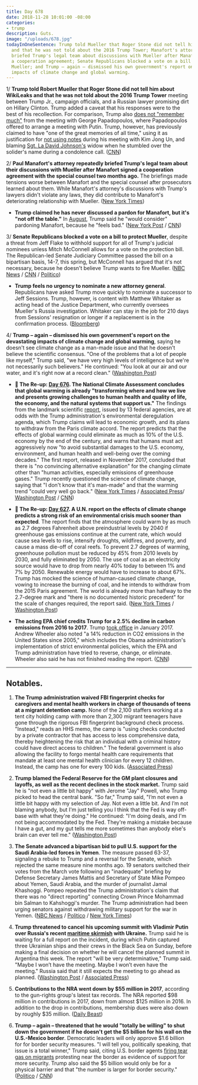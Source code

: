 ```yaml
---
title: Day 678
date: 2018-11-28 10:01:00 -08:00
categories:
- trump
description: Guts.
image: "/uploads/678.jpg"
todayInOneSentence: Trump told Mueller that Roger Stone did not tell him about WikiLeaks
  and that he was not told about the 2016 Trump Tower; Manafort's attorney repeatedly
  briefed Trump's legal team about discussions with Mueller after Manafort signed
  a cooperation agreement; Senate Republicans blocked a vote on a bill to protect
  Mueller; and Trump – again – dismissed his own government's report on the devastating
  impacts of climate change and global warming.
---
```


1/ **Trump told Robert Mueller that Roger Stone did not tell him about WikiLeaks and that he was not told about the 2016 Trump Tower** meeting between Trump Jr., campaign officials, and a Russian lawyer promising dirt on Hillary Clinton. Trump added a caveat that his responses were to the best of his recollection. For comparison, Trump also [does not "remember much"](https://whatthefuckjusthappenedtoday.com/2017/11/03/day-288/#1-trump-does-not-remember-much-from) from the meeting with George Papadopoulos, where Papadopoulos offered to arrange a meeting with Putin. Trump, however, has previously claimed to have "one of the great memories of all time," using it as justification for [not using notes](https://whatthefuckjusthappenedtoday.com/2018/06/12/day-509/#trump-didnt-use-notes-for-his-meetin) during his meeting with Kim Jong Un, and blaming  [Sgt. La David Johnson's](https://whatthefuckjusthappenedtoday.com/2017/10/26/day-280/#7-trump-said-the-soldiers-widow-must) widow when he stumbled over the solider's name during a condolence call. ([CNN](https://www.cnn.com/2018/11/28/politics/trump-mueller-answers-wikileaks-trump-tower/index.html))

2/ **Paul Manafort's attorney repeatedly briefed Trump's legal team about their discussions with Mueller after Manafort signed a cooperation agreement with the special counsel two months ago.** The briefings made tensions worse between Manafort and the special counsel after prosecutors learned about them. While Manafort's attorney's discussions with Trump's lawyers didn't violate any laws, they did contribute to Manafort's deteriorating relationship with Mueller. ([New York Times](https://www.nytimes.com/2018/11/27/us/politics/manafort-lawyer-trump-cooperation.html))

* **Trump claimed he has never discussed a pardon for Manafort, but it's "not off the table."** In [August](https://whatthefuckjusthappenedtoday.com/2018/08/23/day-581/#1-trump-would-consider-pardoning-pau), Trump said he "would consider" pardoning Manafort, because he "feels bad." ([New York Post](https://nypost.com/2018/11/28/trump-says-pardon-for-paul-manafort-still-a-possibility/) / [CNN](https://www.cnn.com/2018/11/28/politics/ny-post-trump-manafort-pardon-on-the-table/index.html))

3/ **Senate Republicans blocked a vote on a bill to protect Mueller**, despite a threat from Jeff Flake to withhold support for all of Trump's judicial nominees unless Mitch McConnell allows for a vote on the protection bill. The Republican-led Senate Judiciary Committee passed the bill on a bipartisan basis, 14-7, this spring, but McConnell has argued that it's not necessary, because he doesn't believe Trump wants to fire Mueller. ([NBC News](https://www.nbcnews.com/politics/congress/mcconnell-senate-republicans-block-vote-mueller-protection-bill-n941291) / [CNN](https://www.cnn.com/2018/11/28/politics/mueller-protection-bill-blocked/index.html) / [Politico](https://www.politico.com/story/2018/11/28/mueller-bill-senate-mcconnell-1023314))

* **Trump feels no urgency to nominate a new attorney general**. Republicans have asked Trump move quickly to nominate a successor to Jeff Sessions. Trump, however, is content with Matthew Whitaker as acting head of the Justice Department, who currently oversees Mueller's Russia investigation. Whitaker can stay in the job for 210 days from Sessions' resignation or longer if a replacement is in the confirmation process. ([Bloomberg](https://www.bloomberg.com/news/articles/2018-11-28/trump-is-said-to-feel-no-urgency-to-choose-new-attorney-general))

4/ **Trump – again – dismissed his own government's report on the devastating impacts of climate change and global warming**, saying he doesn't see climate change as a man-made issue and that he doesn't believe the scientific consensus. "One of the problems that a lot of people like myself," Trump said, "we have very high levels of intelligence but we're not necessarily such believers." He continued: "You look at our air and our water, and it's right now at a record clean." ([Washington Post](https://www.washingtonpost.com/politics/trump-slams-fed-chair-questions-climate-change-and-threatens-to-cancel-putin-meeting-in-wide-ranging-interview-with-the-post/2018/11/27/4362fae8-f26c-11e8-aeea-b85fd44449f5_story.html?utm_term=.8f15faf71a0b))

* **📌 The Re-up: [Day 676](https://whatthefuckjusthappenedtoday.com/2018/11/26/day-676/#1-the-national-climate-assessment-co). The National Climate Assessment concludes that global warming is already "transforming where and how we live and presents growing challenges to human health and quality of life, the economy, and the natural systems that support us."** The findings from the landmark scientific [report](https://nca2018.globalchange.gov/), issued by 13 federal agencies, are at odds with the Trump administration's environmental deregulation agenda, which Trump claims will lead to economic growth, and its plans to withdraw from the Paris climate accord. The report predicts that the effects of global warming could eliminate as much as 10% of the U.S. economy by the end of the century, and warns that humans must act aggressively now "to avoid substantial damages to the U.S. economy, environment, and human health and well-being over the coming decades." The first report, released in November 2017, concluded that there is "no convincing alternative explanation" for the changing climate other than "human activities, especially emissions of greenhouse gases." Trump recently questioned the science of climate change, saying that "I don't know that it's man-made" and that the warming trend "could very well go back." ([New York Times](https://www.nytimes.com/2018/11/23/climate/us-climate-report.html) / [Associated Press](https://apnews.com/f9732784135c4f4a8963daff79e2583e)/ [Washington Post](https://www.washingtonpost.com/energy-environment/2018/11/23/major-trump-administration-climate-report-says-damages-are-intensifying-across-country/) / [CNN](https://www.cnn.com/2018/11/23/health/climate-change-report-bn/index.html))

* **📌 The Re-up: [Day 627](https://whatthefuckjusthappenedtoday.com/2018/10/08/day-627/). A U.N. report on the effects of climate change predicts a strong risk of an environmental crisis much sooner than expected**. The report finds that the atmosphere could warm by as much as 2.7 degrees Fahrenheit above preindustrial levels by 2040 if greenhouse gas emissions continue at the current rate, which would cause sea levels to rise, intensify droughts, wildfires, and poverty, and cause a mass die-off of coral reefs. To prevent 2.7 degrees of warming, greenhouse pollution must be reduced by 45% from 2010 levels by 2030, and fully eliminated by 2050. The use of coal as an electricity source would have to drop from nearly 40% today to between 1% and 7% by 2050. Renewable energy would have to increase to about 67%. Trump has mocked the science of human-caused climate change, vowing to increase the burning of coal, and he intends to withdraw from the 2015 Paris agreement. The world is already more than halfway to the 2.7-degree mark and "there is no documented historic precedent" for the scale of changes required, the report said. ([New York Times](https://www.nytimes.com/2018/10/07/climate/ipcc-climate-report-2040.html) / [Washington Post](https://www.washingtonpost.com/energy-environment/2018/10/08/world-has-only-years-get-climate-change-under-control-un-scientists-say/))

* **The acting EPA chief credits Trump for a 2.5% decline in carbon emissions from 2016 to 2017**. Trump [took office](https://whatthefuckjusthappenedtoday.com/2017/01/20/Day-1/) in January 2017. Andrew Wheeler also noted "a 14% reduction in CO2 emissions in the United States since 2005," which includes the Obama administration's implementation of strict environmental policies, which the EPA and Trump administration have tried to reverse, change, or eliminate. Wheeler also said he has not finished reading the report. ([CNN](https://www.cnn.com/2018/11/28/politics/epa-administrator-climate-report/index.html))

---

## Notables.

1. **The Trump administration waived FBI fingerprint checks for caregivers and mental health workers in charge of thousands of teens at a migrant detention camp.** None of the 2,100 staffers working at a tent city holding camp with more than 2,300 migrant teenagers have gone through the rigorous FBI fingerprint background check process. "Instead," reads an HHS memo, the camp is "using checks conducted by a private contractor that has access to less comprehensive data, thereby heightening the risk that an individual with a criminal history could have direct access to children." The federal government is also allowing the facility to forgo mental health care requirements that mandate at least one mental health clinician for every 12 children. Instead, the camp has one for every 100 kids. ([Associated Press](https://apnews.com/0c62b088c27147b0a6055d1e8394a3af))

2. **Trump blamed the Federal Reserve for the GM plant closures and layoffs, as well as the recent declines in the stock market.** Trump said he is "not even a little bit happy" with Jerome "Jay" Powell, who Trump picked to head the central bank. "So far," Trump said, "I’m not even a little bit happy with my selection of Jay. Not even a little bit. And I’m not blaming anybody, but I'm just telling you I think that the Fed is way off-base with what they're doing." He continued: "I'm doing deals, and I'm not being accommodated by the Fed. They're making a mistake because I have a gut, and my gut tells me more sometimes than anybody else's brain can ever tell me." ([Washington Post](https://www.washingtonpost.com/politics/trump-slams-fed-chair-questions-climate-change-and-threatens-to-cancel-putin-meeting-in-wide-ranging-interview-with-the-post/2018/11/27/4362fae8-f26c-11e8-aeea-b85fd44449f5_story.html?utm_term=.8f15faf71a0b))

3. **The Senate advanced a bipartisan bid to pull U.S. support for the Saudi Arabia-led forces in Yemen**. The measure passed 63-37, signaling a rebuke to Trump and a reversal for the Senate, which rejected the same measure nine months ago. 19 senators switched their votes from the March vote following an "inadequate" briefing by Defense Secretary James Mattis and Secretary of State Mike Pompeo about Yemen, Saudi Arabia, and the murder of journalist Jamal Khashoggi. Pompeo repeated the Trump administration's claim that there was no "direct reporting" connecting Crown Prince Mohammad bin Salman to Kahshoggi's murder. The Trump administration had been urging senators against withdrawing military support for the war in Yemen. ([NBC News](https://www.nbcnews.com/politics/congress/after-inadequate-briefing-saudi-arabia-senate-advances-bill-end-u-n941386) / [Politico](https://www.politico.com/story/2018/11/28/pompeo-khashoggi-saudi-crown-prince-1023850) / [New York Times](https://www.nytimes.com/2018/11/28/us/politics/trump-saudi-arabia-yemen.html))

4. **Trump threatened to cancel his upcoming summit with Vladimir Putin over Russia's recent [maritime skirmish](https://www.washingtonpost.com/world/europe/russia-shrugs-off-western-pressure-over-black-sea-incident-with-ukraine/2018/11/27/308a2df0-f245-11e8-99c2-cfca6fcf610c_story.html?utm_term=.036b21ea8425) with Ukraine.** Trump said he is waiting for a full report on the incident, during which Putin captured three Ukrainian ships and their crews in the Black Sea on Sunday, before making a final decision on whether he will cancel the planned summit in Argentina this week. The report "will be very determinative," Trump said. "Maybe I won’t have the meeting. Maybe I won’t even have the meeting." Russia said that it still expects the meeting to go ahead as planned. ([Washington Post](https://www.washingtonpost.com/politics/trump-slams-fed-chair-questions-climate-change-and-threatens-to-cancel-putin-meeting-in-wide-ranging-interview-with-the-post/2018/11/27/4362fae8-f26c-11e8-aeea-b85fd44449f5_story.html?utm_term=.8f15faf71a0b) / [Associated Press](https://apnews.com/17f1ff79b09e411b9b6a85b00afbe618))

5. **Contributions to the NRA went down by $55 million in 2017**, according to the gun-rights group's latest tax records. The NRA reported $98 million in contributions in 2017, down from almost $125 million in 2016. In addition to the drop in contributions, membership dues were also down by roughly $35 million. ([Daily Beast](https://www.thedailybeast.com/the-nra-just-reported-losing-dollar55-million-in-income))

6. **Trump – again – threatened that he would "totally be willing" to shut down the government if he doesn't get the $5 billion for his wall on the U.S.-Mexico border**. Democratic leaders will only approve $1.6 billion for for border security measures. "I will tell you, politically speaking, that issue is a total winner," Trump said, citing U.S. border agents [firing tear gas on migrants](https://whatthefuckjusthappenedtoday.com/2018/11/26/day-676/#3-u-s-border-agents-fired-tear-gas-o) protesting near the border as evidence of support for more security. Trump also said the $5 billion would only be for a physical barrier and that "the number is larger for border security." ([Politico](https://www.politico.com/story/2018/11/28/trump-politico-interview-1023306) / [CNN](https://www.cnn.com/2018/11/28/politics/donald-trump-border-wall-funding-government-shutdown/index.html))
